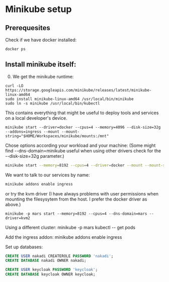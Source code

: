 # Minikube setup

## Prerequesites

Check if we have docker installed:

```
docker ps
```

## Install minikube itself:

0. We get the minikube runtime:

```
curl -LO https://storage.googleapis.com/minikube/releases/latest/minikube-linux-amd64
sudo install minikube-linux-amd64 /usr/local/bin/minikube
sudo ln -s minikube /usr/local/bin/kubectl
```

This contains everything that might be useful to deploy tools and services on a local developer's device.

```shell
minikube start --driver=docker --cpus=4 --memory=4096 --disk-size=32g --addons=ingress --mount --mount-string="$HOME/Workspaces/minikube/mounts:/mnt"
```

Chose options according your workload and your machine:
(Some might find --dns-domain=minikube useful when using other drivers check for the --disk-size=32g parameter.)

```bash
minikube start --memory=8192 --cpus=4 --driver=docker --mount --mount-string="$HOME/Workspaces/minikube:/mnt"
```

We want to talk to our services by name:

```bash
minikube addons enable ingress
```

or try the kvm driver (I have always problems with user permissions when mounting the filesysytem from the host. I prefer the docker driver as above.)

```
minikube -p mars start --memory=8192 --cpus=4 --dns-domain=mars --driver=kvm2
```
Using a different cluster:
minikube -p mars kubectl -- get pods

Add the ingress addon:
minikube addons enable ingress

Set up databases:
```sql
CREATE USER nakadi CREATEROLE PASSWORD 'nakadi';
CREATE DATABASE nakadi OWNER nakadi;

CREATE USER keycloak PASSWORD 'keycloak';
CREATE DATABASE keycloak OWNER keycloak;
```

